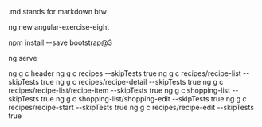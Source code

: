 .md stands for markdown btw

ng new angular-exercise-eight

npm install --save bootstrap@3

ng serve

ng g c header
ng g c recipes --skipTests true
ng g c recipes/recipe-list --skipTests true
ng g c recipes/recipe-detail --skipTests true
ng g c recipes/recipe-list/recipe-item --skipTests true
ng g c shopping-list --skipTests true
ng g c shopping-list/shopping-edit --skipTests true
ng g c recipes/recipe-start --skipTests true
ng g c recipes/recipe-edit --skipTests true
